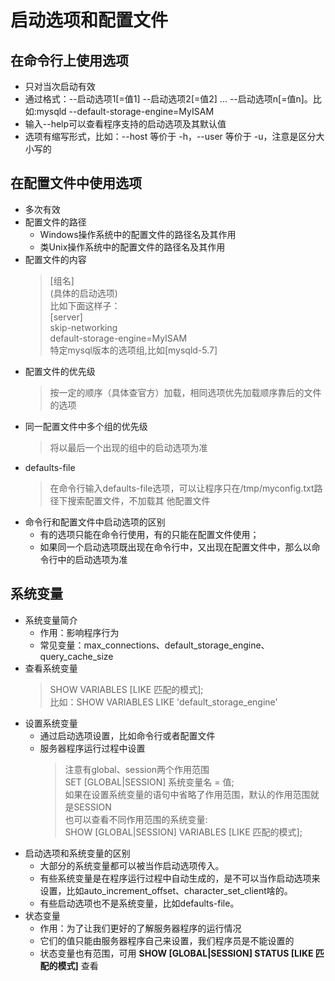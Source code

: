 # 启动选项和配置文件

## 在命令行上使用选项

- 只对当次启动有效
- 通过格式：--启动选项1[=值1] --启动选项2[=值2] ... --启动选项n[=值n]。比如:mysqld --default-storage-engine=MyISAM
- 输入--help可以查看程序支持的启动选项及其默认值
- 选项有缩写形式，比如：--host 等价于 -h，--user 等价于 -u，注意是区分大小写的

## 在配置文件中使用选项

- 多次有效
- 配置文件的路径
  - Windows操作系统中的配置文件的路径名及其作用
  - 类Unix操作系统中的配置文件的路径名及其作用
- 配置文件的内容
  > [组名]  
    (具体的启动选项)  
    比如下面这样子：  
    [server]  
    skip-networking  
    default-storage-engine=MyISAM  
    特定mysql版本的选项组,比如[mysqld-5.7]
- 配置文件的优先级
  > 按一定的顺序（具体查官方）加载，相同选项优先加载顺序靠后的文件的选项
- 同一配置文件中多个组的优先级
  > 将以最后一个出现的组中的启动选项为准
- defaults-file
  > 在命令行输入defaults-file选项，可以让程序只在/tmp/myconfig.txt路径下搜索配置文件，不加载其 他配置文件
- 命令行和配置文件中启动选项的区别
  - 有的选项只能在命令行使用，有的只能在配置文件使用；
  - 如果同一个启动选项既出现在命令行中，又出现在配置文件中，那么以命令行中的启动选项为准

## 系统变量

- 系统变量简介
  - 作用：影响程序行为
  - 常见变量：max_connections、default_storage_engine、query_cache_size
- 查看系统变量
  > SHOW VARIABLES [LIKE 匹配的模式];  
  比如：SHOW VARIABLES LIKE 'default_storage_engine'
- 设置系统变量
  - 通过启动选项设置，比如命令行或者配置文件
  - 服务器程序运行过程中设置
    > 注意有global、session两个作用范围  
    SET [GLOBAL|SESSION] 系统变量名 = 值;  
    如果在设置系统变量的语句中省略了作用范围，默认的作用范围就是SESSION  
    也可以查看不同作用范围的系统变量:  
    SHOW [GLOBAL|SESSION] VARIABLES [LIKE 匹配的模式];
- 启动选项和系统变量的区别
  - 大部分的系统变量都可以被当作启动选项传入。
  - 有些系统变量是在程序运行过程中自动生成的，是不可以当作启动选项来设置，比如auto_increment_offset、character_set_client啥的。
  - 有些启动选项也不是系统变量，比如defaults-file。
- 状态变量
  - 作用：为了让我们更好的了解服务器程序的运行情况
  - 它们的值只能由服务器程序自己来设置，我们程序员是不能设置的
  - 状态变量也有范围，可用 **SHOW [GLOBAL|SESSION] STATUS [LIKE 匹配的模式]** 查看
  